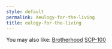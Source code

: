 ```yaml
---
style: default
permalink: Xeulogy-for-the-living
title: eulogy-for-the-living
---
```

You may also like:
[Brotherhood](http://scp-wiki.net/brotherhood)
[SCP-100](http://scp-wiki.net/scp-100)